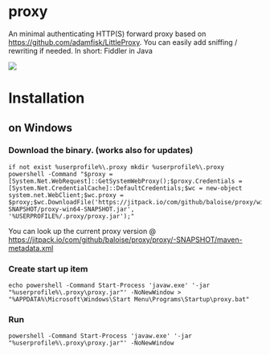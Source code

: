 # proxy
An minimal authenticating HTTP(S) forward proxy based on https://github.com/adamfisk/LittleProxy. You can easily add sniffing / rewriting if needed. In short: Fiddler in Java 

![](https://jitpack.io/v/baloise/proxy.svg)

# Installation

## on Windows

### Download the binary. (works also for updates)

```
if not exist %userprofile%\.proxy mkdir %userprofile%\.proxy
powershell -Command "$proxy = [System.Net.WebRequest]::GetSystemWebProxy();$proxy.Credentials = [System.Net.CredentialCache]::DefaultCredentials;$wc = new-object system.net.WebClient;$wc.proxy = $proxy;$wc.DownloadFile('https://jitpack.io/com/github/baloise/proxy/win64-SNAPSHOT/proxy-win64-SNAPSHOT.jar', '%USERPROFILE%/.proxy/proxy.jar');"
```
You can look up the current proxy version @ https://jitpack.io/com/github/baloise/proxy/proxy/-SNAPSHOT/maven-metadata.xml

### Create start up item
```
echo powershell -Command Start-Process 'javaw.exe' '-jar "%userprofile%\.proxy\proxy.jar"' -NoNewWindow > "%APPDATA%\Microsoft\Windows\Start Menu\Programs\Startup\proxy.bat"
```

### Run
```
powershell -Command Start-Process 'javaw.exe' '-jar "%userprofile%\.proxy\proxy.jar"' -NoNewWindow
```
